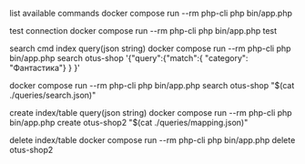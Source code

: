 list available commands
docker compose run --rm php-cli php bin/app.php

test connection
docker compose run --rm php-cli php bin/app.php test

search                                           cmd     index   query(json string)
docker compose run --rm php-cli php bin/app.php search otus-shop '{"query":{"match":{ "category": "Фантастика"} } }'

docker compose run --rm php-cli php bin/app.php search otus-shop "$(cat ./queries/search.json)"


                                                                        
create index/table                                                 query(json string)
docker compose run --rm php-cli php bin/app.php create otus-shop2 "$(cat ./queries/mapping.json)"

delete index/table
docker compose run --rm php-cli php bin/app.php delete otus-shop2
